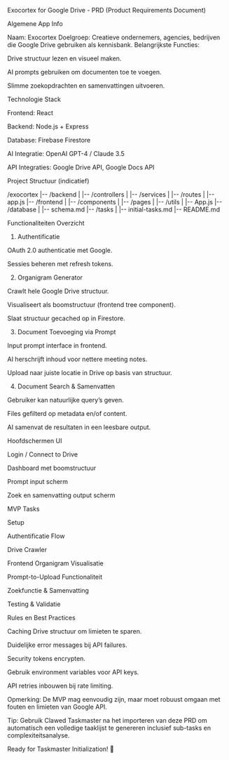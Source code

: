 Exocortex for Google Drive - PRD (Product Requirements Document)

Algemene App Info

Naam: Exocortex Doelgroep: Creatieve ondernemers, agencies, bedrijven die Google Drive gebruiken als kennisbank. Belangrijkste Functies:

Drive structuur lezen en visueel maken.

AI prompts gebruiken om documenten toe te voegen.

Slimme zoekopdrachten en samenvattingen uitvoeren.

Technologie Stack

Frontend: React

Backend: Node.js + Express

Database: Firebase Firestore

AI Integratie: OpenAI GPT-4 / Claude 3.5

API Integraties: Google Drive API, Google Docs API

Project Structuur (indicatief)

/exocortex
|-- /backend
|   |-- /controllers
|   |-- /services
|   |-- /routes
|   |-- app.js
|-- /frontend
|   |-- /components
|   |-- /pages
|   |-- /utils
|   |-- App.js
|-- /database
|   |-- schema.md
|-- /tasks
|   |-- initial-tasks.md
|-- README.md

Functionaliteiten Overzicht

1. Authentificatie

OAuth 2.0 authenticatie met Google.

Sessies beheren met refresh tokens.

2. Organigram Generator

Crawlt hele Google Drive structuur.

Visualiseert als boomstructuur (frontend tree component).

Slaat structuur gecached op in Firestore.

3. Document Toevoeging via Prompt

Input prompt interface in frontend.

AI herschrijft inhoud voor nettere meeting notes.

Upload naar juiste locatie in Drive op basis van structuur.

4. Document Search & Samenvatten

Gebruiker kan natuurlijke query’s geven.

Files gefilterd op metadata en/of content.

AI samenvat de resultaten in een leesbare output.

Hoofdschermen UI

Login / Connect to Drive

Dashboard met boomstructuur

Prompt input scherm

Zoek en samenvatting output scherm

MVP Tasks

Setup



Authentificatie Flow



Drive Crawler



Frontend Organigram Visualisatie



Prompt-to-Upload Functionaliteit



Zoekfunctie & Samenvatting



Testing & Validatie



Rules en Best Practices

Caching Drive structuur om limieten te sparen.

Duidelijke error messages bij API failures.

Security tokens encrypten.

Gebruik environment variables voor API keys.

API retries inbouwen bij rate limiting.

Opmerking: De MVP mag eenvoudig zijn, maar moet robuust omgaan met fouten en limieten van Google API.

Tip: Gebruik Clawed Taskmaster na het importeren van deze PRD om automatisch een volledige taaklijst te genereren inclusief sub-tasks en complexiteitsanalyse.

Ready for Taskmaster Initialization! 🚀

